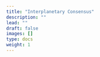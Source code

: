 ```yaml
---
title: "Interplanetary Consensus"
description: ""
lead: ""
draft: false
images: []
type: docs
weight: 1
---
```

